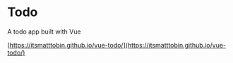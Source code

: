 # Todo

A todo app built with Vue

[https://itsmatttobin.github.io/vue-todo/](https://itsmatttobin.github.io/vue-todo/)